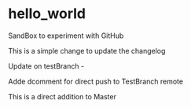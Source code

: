 # hello_world
SandBox to experiment with GitHub

This is a simple change to update the changelog

Update on testBranch -

Adde dcomment for direct push to TestBranch remote

This is a direct addition to Master
